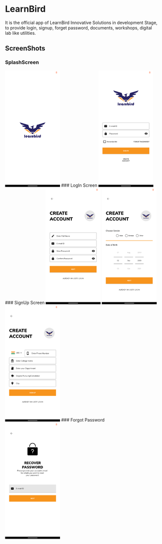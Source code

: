 # LearnBird
It is the official app of LearnBird Innovative Solutions in development Stage, to provide login, signup, forget password, documents, workshops, digital lab like utilities.
## ScreenShots
### SplashScreen
<img src=https://github.com/subho57/LearnBird/blob/master/Screenshots/SplashScreen.png height="380px">
### LogIn Screen
<img src=https://github.com/subho57/LearnBird/blob/master/Screenshots/LogIn.png height="380px">
### SignUp Screen
<img src=https://github.com/subho57/LearnBird/blob/master/Screenshots/SignUp1.png height="380px">
<img src=https://github.com/subho57/LearnBird/blob/master/Screenshots/SignUp2.png height="380px">
<img src=https://github.com/subho57/LearnBird/blob/master/Screenshots/SignUp3.png height="380px">
### Forgot Password
<img src=https://github.com/subho57/LearnBird/blob/master/Screenshots/ForgotPassword.png height="380px">
